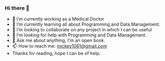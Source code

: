 ### Hi there 👋

- 🔭 I’m currently working as a Medical Doctor
- 🌱 I’m currently learning all about Programming and Data Management. 
- 👯 I’m looking to collaborate on any project in which I can be useful
- 🤔 I’m looking for help with Programming and Data Management. 
- 💬 Ask me about anything, I'm an open book. 
- 📫 How to reach me: mickey1061@gmail.com
- Thanks for reading, hope I can be of help. 
